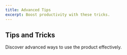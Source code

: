 ```yaml
---
title: Advanced Tips
excerpt: Boost productivity with these tricks.
---
```


## Tips and Tricks

Discover advanced ways to use the product effectively.
